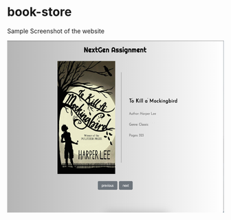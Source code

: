 # book-store

Sample Screenshot of the website

<img src="sample.png" alt="sample image" style="height: 400px;">
